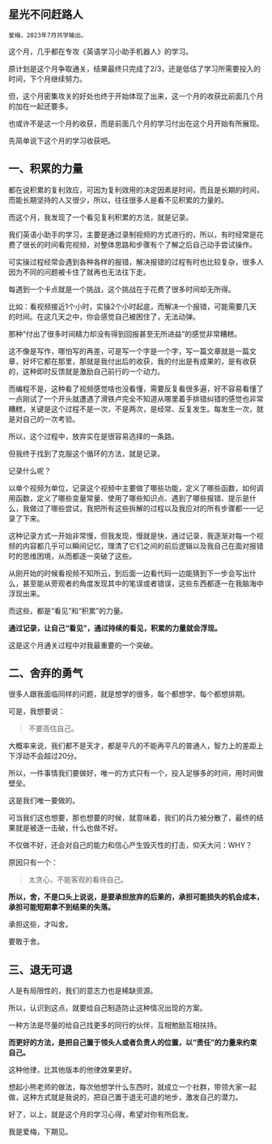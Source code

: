## 星光不问赶路人

`爱梅，2023年7月共学输出。`



这个月，几乎都在专攻《英语学习小助手机器人》的学习。

原计划是这个月争取通关，结果最终只完成了2/3，还是低估了学习所需要投入的时间，下个月继续努力。

但，这个月密集攻关的好处也终于开始体现了出来，这一个月的收获比前面几个月的加在一起还要多。

也或许不是这一个月的收获，而是前面几个月的学习付出在这个月开始有所展现。

先简单说下这个月的学习收获吧。



## 一、积累的力量

都在说积累的复利效应，可因为复利效用的决定因素是时间，而且是长期的时间，而能长期坚持的人又很少，所以，往往很多人是看不见积累的力量的。

而这个月，我发现了一个看见复利积累的方法，就是记录。

我们英语小助手的学习，主要是通过录制视频的方式进行的，所以，有时经常是花费了很长的时间看完视频，对整体思路和步骤有个了解之后自己动手尝试操作。

可实操过程经常会遇到各种各样的报错，解决报错的过程有时也比较复杂，很多人因为不同的问题被卡住了就再也无法往下走。

每遇到一个卡点就是一个挑战，这个挑战在于花费了很多时间却无所得。

比如：看视频接近1个小时，实操2个小时起底，而解决一个报错，可能需要几天的时间。在这几天之中，你会感觉自己被困住了，无法动弹。

那种“付出了很多时间精力却没有得到回报甚至无所进益”的感觉非常糟糕。

这不像是写作，哪怕写的再差，可是写一个字是一个字，写一篇文章就是一篇文章，好坏它都在那里，那就是我付出后的收获，我的付出是有成果的，是有收获的，这种即时反馈就是激励自己前行的一个动力。

而编程不是，这种看了视频感觉啥也没看懂，需要反复看很多遍，好不容易看懂了一点刚试了一个开头就遭遇了滑铁卢完全不知道从哪里着手排错纠错的感觉也非常糟糕，关键是这个过程不是一次，不是两次，是经常、反复发生。每发生一次，就是对自己的一次考验。

所以，这个过程中，放弃实在是很容易选择的一条路。

但我终于找到了克服这个循环的方法，就是记录。

记录什么呢？

以单个视频为单位，记录这个视频中主要做了哪些功能，定义了哪些函数，如何调用函数，定义了哪些变量常量、使用了哪些知识点、遇到了哪些报错、提示是什么，我做过了哪些尝试，我把所有这些拆解的过程以及我应对的所有步骤都一一记录了下来。

这种记录方式一开始非常慢，但我发现，慢就是快，通过记录，我逐渐对每一个视频的内容都几乎可以瞬间记忆，理清了它们之间的前后逻辑以及我自己在面对报错时的思维困境，从而都逐一突破了这些。

从刚开始的时候看视频不知所云，到后面一边看代码一边能猜到下一步会写出什么，甚至能从旁观者的角度发现其中的笔误或者错误，这些东西都逐一在我脑海中浮现出来。

而这些，都是“看见”和“积累”的力量。

**通过记录，让自己“看见”，通过持续的看见，积累的力量就会浮现。** 

这是这个月通关过程中对我最重要的一个突破。



## 二、舍弃的勇气

很多人跟我面临同样的问题，就是想学的很多，每个都想学，每个都想排期。

可是，我想要说：

> 不要高估自己。

大概率来说，我们都不是天才，都是平凡的不能再平凡的普通人，智力上的差距上下浮动不会超过20分。

所以，一件事情我们要做好，唯一的方式只有一个，投入足够多的时间，用时间做壁垒。

这是我们唯一要做的。

可当我们这也想要，那也想要的时候，就意味着，我们的兵力被分散了，最终的结果就是被逐一击破，什么也做不好。

不仅做不好，还会对自己的能力和信心产生毁灭性的打击，仰天大问：WHY？

原因只有一个：

> 太贪心，不能客观的看待自己。

**所以，舍，不是口头上说说，是要承担放弃的后果的，承担可能损失的机会成本，承担可能短期拿不到结果的失落。** 

承担这些，才叫舍。

要敢于舍。



## 三、退无可退

人是有局限性的，我们的意志力也是稀缺资源。

所以，认识到这点，就要给自己制造防止这种情况出现的方案。

一种方法是尽量的给自己找更多的同行的伙伴，互相勉励互相扶持。

**而更好的方法，是把自己置于领头人或者负责人的位置，以“责任”的力量来约束自己。** 

这种他律，比其他版本的他律效果更好。

想起小熊老师的做法，每次他想学什么东西时，就成立一个社群，带领大家一起做，这种方式就是我说的，把自己置于退无可退的地步，激发自己的潜力。

好了，以上，就是这个月的学习心得，希望对你有所启发。



我是爱梅，下期见。